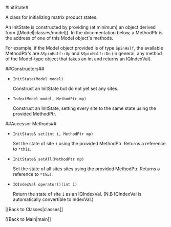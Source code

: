#InitState#

A class for initializing matrix product states.

An InitState is constructed by providing (at minimum) an object derived from [[Model|classes/model]]. 
In the documentation below, a MethodPtr is the address of one of this Model object's methods. <!--'-->

For example, if the Model object provided is of type `SpinHalf`, the available MethodPtr's <!--'--> are
`&SpinHalf::Up` and `&SpinHalf::Dn` (in general, any method of the Model-type object that takes an int and returns an 
IQIndexVal).

##Constructors##

* `InitState(Model model)` 

   Construct an InitState but do not yet set any sites.

* `Index(Model model, MethodPtr mp)` 

   Construct an InitState, setting every site to the same state using the provided MethodPtr.


##Accessor Methods##

* `InitState& set(int i, MethodPtr mp)` 

   Set the state of site `i` using the provided MethodPtr. Returns a reference to `*this`.

* `InitState& setAll(MethodPtr mp)` 

   Set the state of all sites sites using the provided MethodPtr. Returns a reference to `*this`.

* `IQIndexVal operator()(int i)` 

   Return the state of site `i` as an IQIndexVal. (N.B IQIndexVal is automatically convertible to IndexVal.)


[[Back to Classes|classes]]

[[Back to Main|main]]

